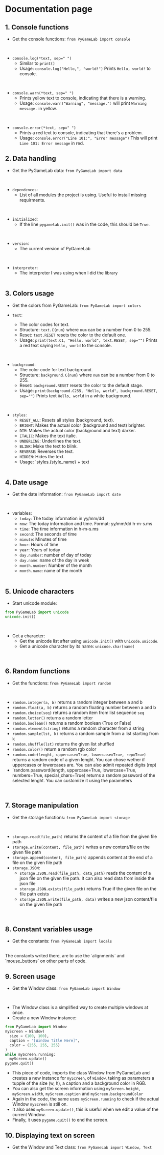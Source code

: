 # Documentation page

## 1. Console functions
- Get the console functions: `from PyGameLab import console`
</br>

- `console.log(*text, sep=" ")`
  - Similar to `print()`
  - Usage: `console.log("Hello,", "world!")` Prints `Hello, world!` to console.
</br>

- `console.warn(*text, sep=" ")`
  - Prints yellow text to console, indicating that there is a warning.
  - Usage: `console.warn("Warning", "message.")` will print `Warning message.` in yellow.
</br>

- `console.error(*text, sep=" ")`
  - Prints a red text to console, indicating that there's a problem.
  - Usage: `console.error("Line 101:", "Error message")` This will print `Line 101: Error message` in red.

## 2. Data handling
- Get the PyGameLab data: `from PyGameLab import data`
</br>

- `dependences`:
  - List of all modules the project is using. Useful to install missing requirments.
</br>

- `initialized`:
  - If the line `pygamelab.init()` was in the code, this should be `True`.
 </br>
 
- `version`:
  - The current version of PyGameLab
 </br>
 
- `interpreter`:
  - The interpreter I was using when I did the library
 </br></br>
 
## 3. Colors usage
- Get the colors from PyGameLab: `from PyGameLab import colors`

- `text`:
  - The color codes for text.
  - Structure: `text.C{num}` where `num` can be a number from 0 to 255.
  - Reset: `text.RESET` resets the color to the default one.
  - Usage: `print(text.C1, "Hello, world", text.RESET, sep="")` Prints a red text saying `Hello, world` to the console.
</br>

- `background`:
  - The color code for text background.
  - Structure: `background.C{num}` where `num` can be a number from 0 to 255.
  - Reset: `background.RESET` resets the color to the default stage.
  - Usage: `print(background.C255, "Hello, world", background.RESET, sep="")` Prints text `Hello, world` in a white background.
 </br>
 
- `styles`:
  - `RESET_ALL`: Resets all styles (background, text).
  - `BRIGHT`: Makes the actual color (background and text) brighter.
  - `DIM`: Makes the actual color (background and text) darker.
  - `ITALIC`: Makes the text italic.
  - `UNDERLINE`: Underlines the text.
  - `BLINK`: Make the text to blink.
  - `REVERSE`: Reverses the text.
  - `HIDDEN`: Hides the text.
  - Usage: `styles.{style_name} + text
</br></br>

## 4. Date usage
- Get the date information: `from PyGameLab import date`
</br>

- variables:
  - `today`: The today information in yy/mm/dd
  - `now`: The today information and time. Format: yy/mm/dd h-m-s.ms
  - `time`: The time information in h-m-s.ms
  - `second`: The seconds of time
  - `minute`: Minutes of time
  - `hour`: Hours of time
  - `year`: Years of today
  - `day.number`: number of day of today
  - `day.name`: name of the day in week
  - `month.number`: Number of the month
  - `month.name`: name of the month
 </br></br>

 ## 5. Unicode characters
 - Start unicode module:
```Python
from PyGameLab import unicode
unicode.init()
```
</br>

- Get a character:
  - Get the unicode list after using `unicode.init()` with `Unicode.unicode`.
  - Get a unicode character by its name: `unicode.char(name)`
</br>

## 6. Random functions
- Get the functions: `from PyGameLab import random`
</br>

- `random.integer(a, b)` returns a random integer between a and b
- `random.float(a, b)` returns a random floating number between a and b
- `random.choice(seq)` returns a random item from list sequence `seq`
- `random.letter()` returns a random letter
- `random.boolean()` returns a random boolean (True or False)
- `random.element(string)` returns a random character from a string
- `random.sample(lst, k)` returns a random sample from a list starting from k
- `random.shuffle(lst)` returns the given list shuffled
- `random.color()` return a random rgb color
- `random.code(lenght, uppercase=True, lowercase=True, rep=True)` returns a random code of a given lenght. You can chose wether if uppercases or lowercases are. You can also admit repeated digits (rep)
- `random.password(length, uppercase=True, lowercase=True, numbers=True, special_chars=True) returns a random password of the selected lenght. You can customize it using the parameters
</br>

## 7. Storage manipulation
- Get the storage functions: `from PyGameLab import storage`
</br>

- `storage.read(file_path)` returns the content of a file from the given file path
- `storage.write(content, file_path)` writes a new content/file on the given file path
- `storage.append(content, file_path)` appends content at the end of a file on the given file path
- `storage.JSON`:
  - `storage.JSON.read(file_path, data_path)` reads the content of a json file on the given file path. It can also read data from inside the json file
  - `storage.JSON.exists(file_path)` returns True if the given file on the file path exists
  - `storage.JSON.write(file_path, data)` writes a new json content/file on the given file path
</br>

## 8. Constant variables usage
- Get the constants: `from PyGameLab import locals`
</br>
The constants writed there, are to use the `alignments` and `mouse_buttons` on other parts of code.
</br>

## 9. Screen usage
- Get the Window class: `from PyGameLab import Window`
</br>

- The Window class is a simplified way to create multiple windows at once.
- Create a new Window instance:
```Python
from PyGameLab import Window
myScreen = Window(
  size = (100, 100),
  caption = "[Window Title Here]",
  color = (255, 255, 255)
)
while myScreen.running:
  myScreen.update()
pygame.quit()
```
- This piece of code, imports the class Window from PyGameLab and creates a new instance for `myScreen`, of `Window`, taking as parameters a tupple of the size (w, h), a caption and a background color in RGB.
- You can also get the screen information using `myScreen.height`, `myScreen.width`, `myScreen.caption` and `myScreen.backgroundColor`
- Again in the code, the same uses `myScreen.running` to check if the actual Window `myScreen` is still on.
- It also uses `myScreen.update()`, this is useful when we edit a value of the current Window.
- Finally, it uses `pygame.quit()` to end the screen.

## 10. Displaying text on screen
- Get the Window and Text class: `from PyGameLab import Window, Text`
